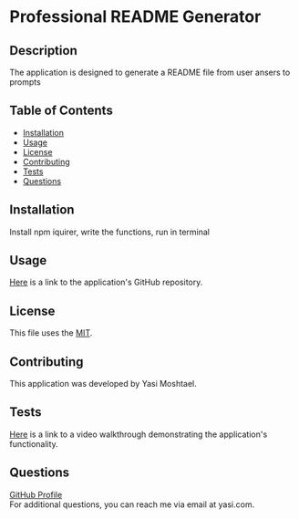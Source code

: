 # Professional README Generator
## Description
The application is designed to generate a README file from user ansers to prompts

## Table of Contents 
- [Installation](#installation)
- [Usage](#usage)
- [License](#license)
- [Contributing](#contributing)
- [Tests](#tests)
- [Questions](#questions)

## Installation
Install npm iquirer, write the functions, run in terminal

## Usage
[Here](https://github.com/go-yasi/readme-md-generator) is a link to the application's GitHub repository.  

## License
This file uses the [MIT](https://choosealicense.com/).

## Contributing
This application was developed by Yasi Moshtael.

## Tests
[Here](google.com) is a link to a video walkthrough demonstrating the application's functionality. 

## Questions
[GitHub Profile](https://github.com/go-yasi/)  
For additional questions, you can reach me via email at yasi.com.